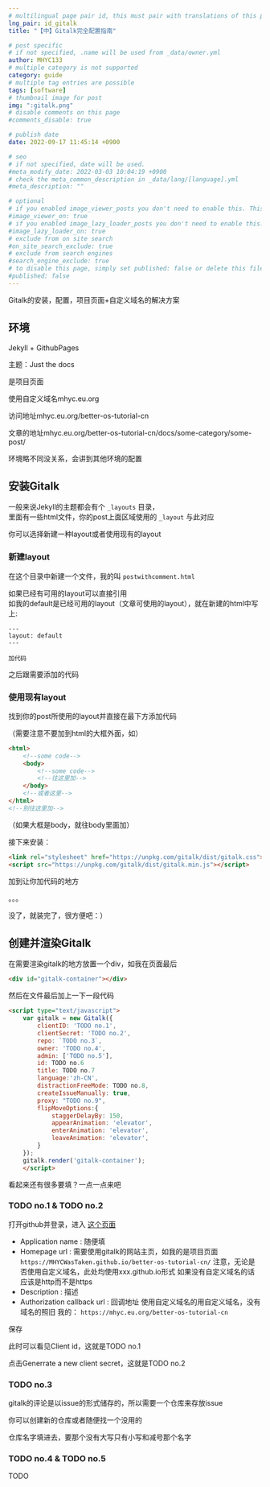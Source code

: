 ```yaml
---
# multilingual page pair id, this must pair with translations of this page. (This name must be unique)
lng_pair: id_gitalk
title: "【中】Gitalk完全配置指南"

# post specific
# if not specified, .name will be used from _data/owner.yml
author: MHYC133
# multiple category is not supported
category: guide
# multiple tag entries are possible
tags: [software]
# thumbnail image for post
img: ":gitalk.png"
# disable comments on this page
#comments_disable: true

# publish date
date: 2022-09-17 11:45:14 +0900

# seo
# if not specified, date will be used.
#meta_modify_date: 2022-03-03 10:04:19 +0900
# check the meta_common_description in _data/lang/[language].yml
#meta_description: ""

# optional
# if you enabled image_viewer_posts you don't need to enable this. This is only if image_viewer_posts = false
#image_viewer_on: true
# if you enabled image_lazy_loader_posts you don't need to enable this. This is only if image_lazy_loader_posts = false
#image_lazy_loader_on: true
# exclude from on site search
#on_site_search_exclude: true
# exclude from search engines
#search_engine_exclude: true
# to disable this page, simply set published: false or delete this file
#published: false
---
```



<!-- outline-start -->

Gitalk的安装，配置，项目页面+自定义域名的解决方案

<!-- outline-end -->

## 环境

Jekyll + GithubPages

主题：Just the docs

是项目页面

使用自定义域名mhyc.eu.org

访问地址mhyc.eu.org/better-os-tutorial-cn

文章的地址mhyc.eu.org/better-os-tutorial-cn/docs/some-category/some-post/

环境略不同没关系，会讲到其他环境的配置

## 安装Gitalk

一般来说Jekyll的主题都会有个 `_layouts` 目录，  
里面有一些html文件，你的post上面区域使用的 `_layout` 与此对应

你可以选择新建一种layout或者使用现有的layout  

### 新建layout

在这个目录中新建一个文件，我的叫 `postwithcomment.html`  

如果已经有可用的layout可以直接引用  
如我的default是已经可用的layout（文章可使用的layout），就在新建的html中写上:  
```
---
layout: default
---

加代码
```  
之后跟需要添加的代码

### 使用现有layout

找到你的post所使用的layout并直接在最下方添加代码

（需要注意不要加到html的大框外面，如）

```html
<html>
    <!--some code-->
    <body>
        <!--some code-->
        <!--往这里加-->
    </body>
    <!--或者这里-->
</html>
<!--别往这里加-->
```

（如果大框是body，就往body里面加）

接下来安装：

```html
<link rel="stylesheet" href="https://unpkg.com/gitalk/dist/gitalk.css">
<script src="https://unpkg.com/gitalk/dist/gitalk.min.js"></script>
```

加到让你加代码的地方

。。。

没了，就装完了，很方便吧：）

## 创建并渲染Gitalk

在需要渲染gitalk的地方放置一个div，如我在页面最后

```html
<div id="gitalk-container"></div>
```

然后在文件最后加上一下一段代码

```html
<script type="text/javascript">
    var gitalk = new Gitalk({
        clientID: 'TODO no.1',
        clientSecret: 'TODO no.2',
        repo: `TODO no.3`,
        owner: 'TODO no.4',
        admin: ['TODO no.5'],
        id: TODO no.6
        title: TODO no.7
        language:'zh-CN',
        distractionFreeMode: TODO no.8,
        createIssueManually: true,
        proxy: "TODO no.9",
        flipMoveOptions:{
            staggerDelayBy: 150,
            appearAnimation: 'elevator',
            enterAnimation: 'elevator',
            leaveAnimation: 'elevator',
        }
    });
    gitalk.render('gitalk-container');
    </script>
```

看起来还有很多要填？一点一点来吧

### TODO no.1 & TODO no.2

打开github并登录，进入 [这个页面](https://github.com/settings/developers)

- Application name : 随便填
- Homepage url : 需要使用gitalk的网站主页，如我的是项目页面
    `https://MHYCWasTaken.github.io/better-os-tutorial-cn/`
    注意，无论是否使用自定义域名，此处均使用xxx.github.io形式
    如果没有自定义域名的话应该是http而不是https
- Description : 描述
- Authorization callback url : 回调地址
    使用自定义域名的用自定义域名，没有域名的照旧
    我的：
    `https://mhyc.eu.org/better-os-tutorial-cn`

保存

此时可以看见Client id，这就是TODO no.1

点击Generrate a new client secret，这就是TODO no.2

### TODO no.3

gitalk的评论是以issue的形式储存的，所以需要一个仓库来存放issue

你可以创建新的仓库或者随便找一个没用的

仓库名字填进去，要那个没有大写只有小写和减号那个名字

### TODO no.4 & TODO no.5

TODO